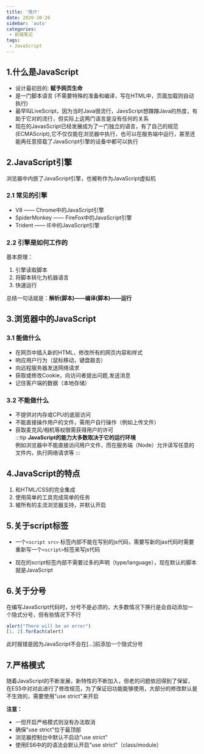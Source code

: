 ```yaml
---
title: '简介'
date: 2020-10-28
sidebar: 'auto'
categories:
 - 前端笔记
tags:
 - JavaScript
---
```


## 1.什么是JavaScript  

+ 设计最初目的: **赋予网页生命**  
+ 是一门脚本语言 (不需要特殊的准备和编译，写在HTML中，页面加载则自动执行)  
+ 最早叫LiveScript，因为当时Java很流行，JavsScript想蹭蹭Java的热度，有助于它对的流行，但实际上这两门语言是没有任何的关系  
+ 现在的JavasScript已经发展成为了一门独立的语言，有了自己的规范(ECMAScript),它不仅仅能在浏览器中执行，也可以在服务端中运行，甚至还能再任意搭载了JavaScript引擎的设备中都可以执行

## 2.JavaScript引擎  

  浏览器中内嵌了JavaScript引擎，也被称作为JavaScript虚拟机  

### 2.1 常见的引擎

+ V8 —— Chrome中的JavaScript引擎  
+ SpiderMonkey —— FireFox中的JavaScript引擎  
+ Trident —— IE中的JavaScript引擎  

### 2.2 引擎是如何工作的  

基本原理：  

1. 引擎读取脚本  
2. 将脚本转化为机器语言  
3. 快速运行  

总结一句话就是：**解析(脚本)——编译(脚本)——运行**

## 3.浏览器中的JavaScript

### 3.1 能做什么

+ 在网页中插入新的HTML，修改所有的网页内容和样式
+ 响应用户行为（鼠标移动，键盘敲击）  
+ 向远程服务器发送网络请求  
+ 获取或修改Cookie，向访问者提出问题,发送消息  
+ 记住客户端的数据（本地存储）

### 3.2 不能做什么  

+ 不提供对内存或CPU的底层访问
+ 不能直接操作用户的文件，需用户自行操作（例如上传文件）
+ 获取麦克风/相机等权限需获得用户的许可  
:::tip
**JavaScript的能力大多数取决于它的运行环境**  
例如浏览器中不能直接访问用户文件，而在服务端（Node）允许读写任意的文件内，执行网络请求等
:::  

## 4.JavaScript的特点  

1. 和HTML/CSS的完全集成  
2. 使用简单的工具完成简单的任务  
3. 被所有的主流浏览器支持，并默认开启

## 5.关于script标签

+ 一个`<script src>` 标签内部不能在写别的js代码，需要写新的jas代码时需要重新写一个`<script>`标签来写js代码

+ 现在的script标签内部不需要过多的声明（type/language），现在默认的脚本就是JavaScript  

## 6.关于分号  

在编写JavaScript代码时，分号不是必须的，大多数情况下换行是会自动添加一个隐式分号，但有些情况下不行

```js
alert("There will be an error")
[1, 2].forEach(alert)
```

此时报错是因为JavaScript不会在[...]前添加一个隐式分号  

## 7.严格模式  

随着JavaScript的不断发展，新特性的不断加入，但老的问题依旧得到了保留，在ES5中对对此进行了修改规范，为了保证旧功能能够使用，大部分的修改默认是不生效的，需要使用"use strict"来开启

**注意：**

+ 一但开启严格模式则没有办法取消
+ 确保"use strict"位于最顶部  
+ 浏览器控制台中默认不启动"use strict"  
+ 使用ES6中的的语法会默认开启"use strict"（class/module）

